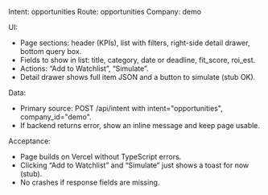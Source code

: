 Intent: opportunities
Route: opportunities
Company: demo

UI:
- Page sections: header (KPIs), list with filters, right-side detail drawer, bottom query box.
- Fields to show in list: title, category, date or deadline, fit_score, roi_est.
- Actions: “Add to Watchlist”, “Simulate”.
- Detail drawer shows full item JSON and a button to simulate (stub OK).

Data:
- Primary source: POST /api/intent with intent="opportunities", company_id="demo".
- If backend returns error, show an inline message and keep page usable.

Acceptance:
- Page builds on Vercel without TypeScript errors.
- Clicking “Add to Watchlist” and “Simulate” just shows a toast for now (stub).
- No crashes if response fields are missing.
 
<!-- refresh:18581583567 -->
